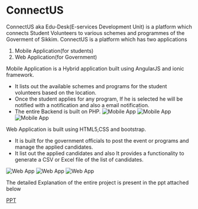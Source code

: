 # ConnectUS
ConnectUS aka Edu-Desk(E-services Development Unit) is a platform which connects Student Volunteers to various schemes and programmes of the Goverment of Sikkim.
ConnectUS is a platform which has two applications
1. Mobile Application(for students)
2. Web Application(for Government)

Mobile Application is a Hybrid application built using AngularJS and ionic framework. 
* It lists out the available schemes and programs for the student volunteers based on the location.
* Once the student applies for any program, If he is selected he will be notified with a notification and also a email notification.
* The entire Backend is built on PHP. 
![Mobile App](/images/1.png)
![Mobile App](/images/2.png)
![Mobile App](/images/3.png)

Web Application is built using HTML5,CSS and bootstrap. 
* It is built for the government officials to post the event or programs and manage the applied candidates.
* It list out the applied candidates and also It provides a functionality to generate a CSV or Excel file of the list of candidates.

![Web App](/images/4.png)
![Web App](/images/5.png)
![Web App](/images/6.png)


The detailed Explanation of the entire project is present in the ppt attached below

[PPT](https://drive.google.com/file/d/15BTeJZigAEQt2LNufQ2jgsXChZxgrsib/view?usp=sharing)
